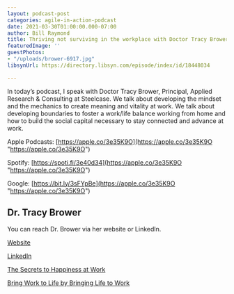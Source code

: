 ```yaml
---
layout: podcast-post
categories: agile-in-action-podcast
date: 2021-03-30T01:00:00.000-07:00
author: Bill Raymond
title: Thriving not surviving in the workplace with Doctor Tracy Brower at Steelcase
featuredImage: ''
guestPhotos:
- "/uploads/brower-6917.jpg"
libsynUrl: https://directory.libsyn.com/episode/index/id/18448034

---
```

In today’s podcast, I speak with Doctor Tracy Brower, Principal, Applied Research & Consulting at Steelcase. We talk about developing the mindset and the mechanics to create meaning and vitality at work. We talk about developing boundaries to foster a work/life balance working from home and how to build the social capital necessary to stay connected and advance at work.

Apple Podcasts: [https://apple.co/3e35K9O](https://apple.co/3e35K9O "https://apple.co/3e35K9O")

Spotify: [https://spoti.fi/3e40d34](https://apple.co/3e35K9O "https://apple.co/3e35K9O")

Google: [https://bit.ly/3sFYpBe](https://apple.co/3e35K9O "https://apple.co/3e35K9O")

## Dr. Tracy Brower

You can reach Dr. Brower via her website or LinkedIn.

[Website](https://tracybrower.com/ "Website")

[LinkedIn](https://www.linkedin.com/in/tracybrowerphd/ "LinkedIn")

[The Secrets to Happiness at Work](https://www.amazon.com/Secrets-Happiness-Work-Purpose-Fulfillment/dp/1728230896/ref=sr_1_2?dchild=1&keywords=secrets+to+happiness+at+work&qid=1613782899&sr=8-2 "The Secrets to Happiness at Work")

[Bring Work to Life by Bringing Life to Work](https://www.amazon.com/Bring-Work-Life-Bringing-Organizations/dp/1629560030/ref=tmm_hrd_swatch_0?_encoding=UTF8&qid=1613783051&sr=8-1 "Bring Work to Life by Bringing Life to Work")